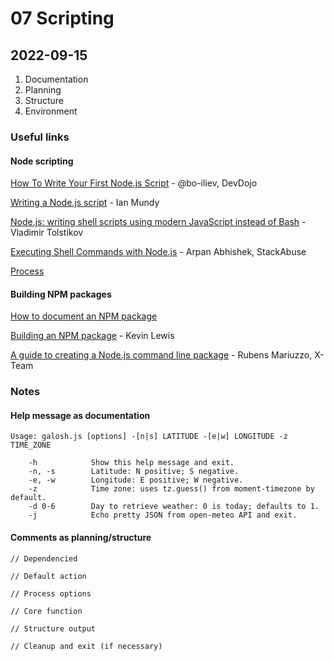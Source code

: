# 07 Scripting

## 2022-09-15

1. Documentation
2. Planning
3. Structure
4. Environment

### Useful links

#### Node scripting

[How To Write Your First Node.js Script](https://devdojo.com/bo-iliev/how-to-write-your-first-nodejs-script) - @bo-iliev, DevDojo

[Writing a Node.js script](https://medium.com/@ian.mundy/writing-a-node-js-script-4baef96104da) - Ian Mundy

[Node.js: writing shell scripts using modern JavaScript instead of Bash](https://blog.cloudboost.io/node-js-writing-shell-scripts-using-modern-javascript-instead-of-bash-774e0859f965) - Vladimir Tolstikov

[Executing Shell Commands with Node.js](https://stackabuse.com/executing-shell-commands-with-node-js/) - Arpan Abhishek, StackAbuse

[Process](https://nodejs.org/api/process.html)

#### Building NPM packages

[How to document an NPM package](https://www.geeksforgeeks.org/how-to-document-npm-packages/)

[Building an NPM package](https://developers.deepgram.com/blog/2021/12/build-npm-packages/) - Kevin Lewis

[A guide to creating a Node.js command line package](https://x-team.com/blog/a-guide-to-creating-a-nodejs-command/) - Rubens Mariuzzo, X-Team

### Notes

#### Help message as documentation

```
Usage: galosh.js [options] -[n|s] LATITUDE -[e|w] LONGITUDE -z TIME_ZONE

    -h            Show this help message and exit.
    -n, -s        Latitude: N positive; S negative.
    -e, -w        Longitude: E positive; W negative.
    -z            Time zone: uses tz.guess() from moment-timezone by default.
    -d 0-6        Day to retrieve weather: 0 is today; defaults to 1.
    -j            Echo pretty JSON from open-meteo API and exit.
```

#### Comments as planning/structure

```
// Dependencied

// Default action

// Process options

// Core function

// Structure output

// Cleanup and exit (if necessary)

